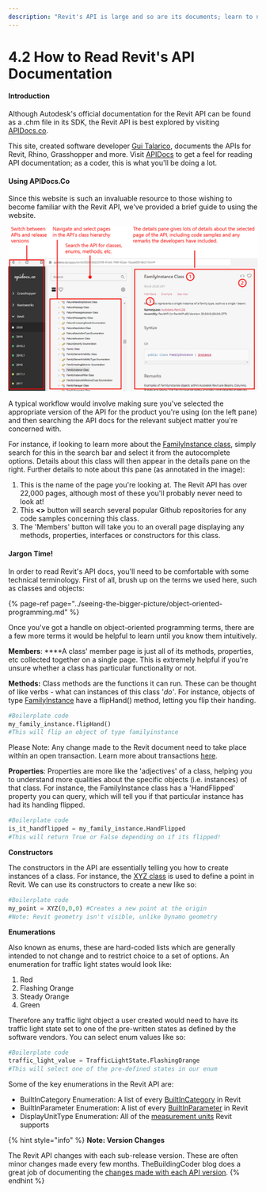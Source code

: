```yaml
---
description: "Revit's API is large and so are its documents; learn to navigate them here \U0001F6F6"
---
```


# 4.2 How to Read Revit's API Documentation

#### Introduction

Although Autodesk's official documentation for the Revit API can be found as a .chm file in its SDK, the Revit API is best explored by visiting [APIDocs.co](https://apidocs.co/).

This site, created software developer [Gui Talarico](https://twitter.com/gtalarico), documents the APIs for Revit, Rhino, Grasshopper and more. Visit [APIDocs](https://apidocs.co/) to get a feel for reading API documentation; as a coder, this is what you'll be doing a lot.

#### Using APIDocs.Co

Since this website is such an invaluable resource to those wishing to become familiar with the Revit API, we've provided a brief guide to using the website.

![](../.gitbook/assets/apidocswebsiteannotated%20%281%29.jpg)

A typical workflow would involve making sure you've selected the appropriate version of the API for the product you're using \(on the left pane\) and then searching the API docs for the relevant subject matter you're concerned with. 

For instance, if looking to learn more about the [FamilyInstance class](https://apidocs.co/apps/revit/2019/0d2231f8-91e6-794f-92ae-16aad8014b27.htm), simply search for this in the search bar and select it from the autocomplete options. Details about this class will then appear in the details pane on the right. Further details to note about this pane \(as annotated in the image\):

1. This is the name of the page you're looking at. The Revit API has over 22,000 pages, although most of these you'll probably never need to look at!
2. This **&lt;&gt;** button will search several popular Github repositories for any code samples concerning this class. 
3. The 'Members' button will take you to an overall page displaying any methods, properties, interfaces or constructors for this class.

#### Jargon Time!

In order to read Revit's API docs, you'll need to be comfortable with some technical terminology. First of all, brush up on the terms we used here, such as classes and objects: 

{% page-ref page="../seeing-the-bigger-picture/object-oriented-programming.md" %}

Once you've got a handle on object-oriented programming terms, there are a few more terms it would be helpful to learn until you know them intuitively.

**Members**: ****A class' member page is just all of its methods, properties, etc collected together on a single page. This is extremely helpful if you're unsure whether a class has particular functionality or not.

**Methods:** Class methods are the functions it can run. These can be thought of like verbs - what can instances of this class '_do'_. For instance, objects of type [FamilyInstance](https://apidocs.co/apps/revit/2019/0d2231f8-91e6-794f-92ae-16aad8014b27.htm) have a flipHand\(\) method, letting you flip their handing.

```python
#Boilerplate code
my_family_instance.flipHand()
#This will flip an object of type familyinstance
```

Please Note: Any change made to the Revit document need to take place within an open transaction. Learn more about transactions [here](working-with-transactions.md).

**Properties**: Properties are more like the 'adjectives' of a class, helping you to understand more qualities about the specific objects \(i.e. instances\) of that class. For instance, the FamilyInstance class has a 'HandFlipped' property you can query, which will tell you if that particular instance has had its handing flipped.

```python
#Boilerplate code
is_it_handflipped = my_family_instance.HandFlipped
#This will return True or False depending on if its flipped!
```

**Constructors**

The constructors in the API are essentially telling you how to create instances of a class. For instance, the [XYZ class](https://apidocs.co/apps/revit/2019/b9b10e41-46c7-7e9b-bbd9-b6180e328d4d.htm) is used to define a point in Revit. We can use its constructors to create a new like so:

```python
#Boilerplate code
my_point = XYZ(0,0,0) #Creates a new point at the origin
#Note: Revit geometry isn't visible, unlike Dynamo geometry
```

**Enumerations**

Also known as enums, these are hard-coded lists which are generally intended to not change and to restrict choice to a set of options. An enumeration for traffic light states would look like:

1. Red
2. Flashing Orange
3. Steady Orange
4. Green

Therefore any traffic light object a user created would need to have its traffic light state set to one of the pre-written states as defined by the software vendors. You can select enum values like so:

```python
#Boilerplate code
traffic_light_value = TrafficLightState.FlashingOrange
#This will select one of the pre-defined states in our enum
```

Some of the key enumerations in the Revit API are:

* BuiltInCategory Enumeration: A list of every [BuiltInCategory](built-in-categories.md) in Revit
* BuiltInParameter Enumeration: A list of every [BuiltInParameter](built-in-categories.md) in Revit
* DisplayUnitType Enumeration: All of the [measurement units](working-with-units.md) Revit supports

{% hint style="info" %}
**Note: Version Changes**

The Revit API changes with each sub-release version. These are often minor changes made every few months. TheBuildingCoder blog does a great job of documenting the [changes made with each API version](https://thebuildingcoder.typepad.com/blog/2019/04/whats-new-in-the-revit-2020-api.html).
{% endhint %}

